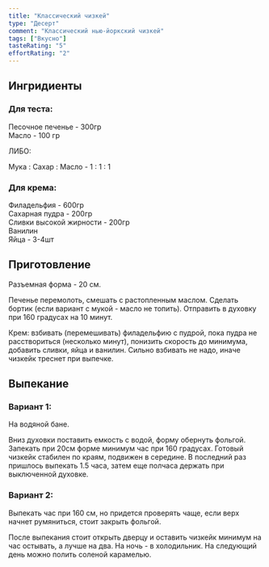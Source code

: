 ```yaml
---
title: "Классический чизкей"
type: "Десерт"
comment: "Классический нью-йоркский чизкей"
tags: ["Вкусно"]
tasteRating: "5"
effortRating: "2"
---
```


## Ингридиенты

### Для теста:

Песочное печенье - 300гр  
Масло - 100 гр

ЛИБО:

Мука : Сахар : Масло - 1 : 1 : 1

### Для крема:

Филадельфия - 600гр  
Сахарная пудра - 200гр  
Сливки высокой жирности - 200гр  
Ванилин  
Яйца - 3-4шт  

## Приготовление

Разъемная форма - 20 см.

Печенье перемолоть, смешать с растопленным маслом. Сделать бортик (если вариант с мукой - масло не топить). Отправить в духовку при 160 градусах на 10 минут.

Крем: взбивать (перемешивать) филадельфию с пудрой, пока пудра не расствориться (несколько минут), понизить скорость до минимума, добавить сливки, яйца и ванилин. Сильно взбивать не надо, иначе чизкейк треснет при выпечке.

## Выпекание

### Вариант 1:

На водяной бане.

Вниз духовки поставить емкость с водой, форму обернуть фольгой. Запекать при 20см форме минимум час при 160 градусах. Готовый чизкейк стабилен по краям, подвижен в середине. В последний раз пришлось выпекать 1.5 часа, затем еще полчаса держать при выключенной духовке.

### Вариант 2:

Выпекать час при 160 см, но придется проверять чаще, если верх начнет румяниться, стоит закрыть фольгой.

После выпекания стоит открыть дверцу и оставить чизкейк минимум на час остывать, а лучше на два. На ночь - в холодильник.
На следующий день можно полить соленой карамелью.
